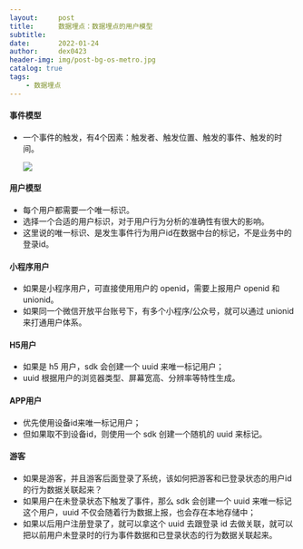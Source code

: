 ```yaml
---
layout:     post
title:      数据埋点：数据埋点的用户模型
subtitle:   
date:       2022-01-24
author:     dex0423
header-img: img/post-bg-os-metro.jpg
catalog: true
tags:
    - 数据埋点
---
```


#### 事件模型

- 一个事件的触发，有4个因素：触发者、触发位置、触发的事件、触发的时间。

  ![]({{site.baseurl}}/img-post/数据埋点-6.png)


#### 用户模型

- 每个用户都需要一个唯一标识。
- 选择一个合适的用户标识，对于用户行为分析的准确性有很大的影响。
- 这里说的唯一标识、是发生事件行为用户id在数据中台的标记，不是业务中的登录id。

#### 小程序用户

- 如果是小程序用户，可直接使用用户的 openid，需要上报用户 openid 和 unionid。
- 如果同一个微信开放平台账号下，有多个小程序/公众号，就可以通过 unionid 来打通用户体系。

#### H5用户

- 如果是 h5 用户，sdk 会创建一个 uuid 来唯一标记用户；
- uuid 根据用户的浏览器类型、屏幕宽高、分辨率等特性生成。

#### APP用户

- 优先使用设备id来唯一标记用户；
- 但如果取不到设备id，则使用一个 sdk 创建一个随机的 uuid 来标记。

#### 游客

- 如果是游客，并且游客后面登录了系统，该如何把游客和已登录状态的用户id的行为数据关联起来？
- 如果用户在未登录状态下触发了事件，那么 sdk 会创建一个 uuid 来唯一标记这个用户，uuid 不仅会随着行为数据上报，也会存在本地存储中；
- 如果以后用户注册登录了，就可以拿这个 uuid 去跟登录 id 去做关联，就可以把以前用户未登录时的行为事件数据和已登录状态的行为数据关联起来。